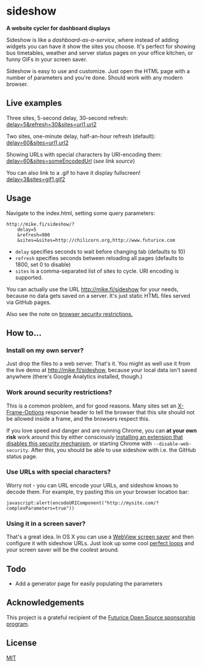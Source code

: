 # sideshow

**A website cycler for dashboard displays**

Sideshow is like a *dashboard-as-a-service*, where instead of adding widgets you can have it show the sites you choose. It's perfect for showing bus timetables, weather and server status pages on your office kitchen, or funny GIFs in your screen saver.

Sideshow is easy to use and customize. Just open the HTML page with a number of parameters and you're done. Should work with any modern browser.


## Live examples

Three sites, 5-second delay, 30-second refresh:<br /> [delay=5&refresh=30&sites=url1,url2](http://mike.fi/sideshow/?delay=5&refresh=30&sites=http://chilicorn.org,http://www.futurice.com)

Two sites, one-minute delay, half-an-hour refresh (default):<br /> [delay=60&sites=url1,url2](http://mike.fi/sideshow/?delay=60&sites=http://chilicorn.org,http://www.futurice.com)

Showing URLs with special characters by URI-encoding them:<br />
[delay=60&sites=someEncodedUrl](http://mike.fi/sideshow/?delay=5&sites=http://mike.fi/sideshow/?delay=5&sites=https://www.djangopackages.com/search/%3Fq%3D%F0%9F%98%80%20emojis%2C%20baby) (*see link source*)

You can also link to a .gif to have it display fullscreen!<br />
[delay=3&sites=gif1,gif2](http://mike.fi/sideshow/?delay=3&sites=http://cdn.gifbay.com/2013/01/1_for_perfect_loop-26256.gif,http://38.media.tumblr.com/aed842e1fa863d6e991def1b9505d77f/tumblr_nx1lhqQZDl1rxpytqo1_400.gif)

## Usage

Navigate to the index.html, setting some query parameters:

```
http://mike.fi/sideshow/?
    delay=5
    &refresh=900
    &sites=&sites=http://chilicorn.org,http://www.futurice.com
```

- `delay` specifies seconds to wait before changing tab (defaults to 10)
- `refresh` specifies seconds between reloading all pages (defaults to 1800, set 0 to disable)
- `sites` is a comma-separated list of sites to cycle. URI encoding is supported.

You can actually use the URL http://mike.fi/sideshow for your needs, because no data gets saved on a server. It's just static HTML files served via GitHub pages.

Also see the note on [browser security restrictions.](#work-around-security-restrictions)

## How to...

### Install on my own server?

Just drop the files to a web server. That's it. You might as well use it from the live demo at http://mike.fi/sideshow, because your local data isn't saved anywhere (there's Google Analytics installed, though.)

### Work around security restrictions?

This is a common problem, and for good reasons. Many sites set an [X-Frame-Options](https://developer.mozilla.org/en-US/docs/Web/HTTP/X-Frame-Options) response header to tell the browser that this site should not be allowed inside a frame, and the browsers respect this.

If you love speed and danger and are running Chrome, you can **at your own risk** work around this by either consciously [installing an extension that disables this security mechanism](https://chrome.google.com/webstore/detail/ignore-x-frame-headers/gleekbfjekiniecknbkamfmkohkpodhe), or starting Chrome with `--disable-web-security`. After this, you should be able to use sideshow with i.e. the GitHub status page.

### Use URLs with special characters?

Worry not - you can URL encode your URLs, and sideshow knows to decode them. For example, try pasting this on your browser location bar:

`javascript:alert(encodeURIComponent("http://mysite.com/?complexParameters=true"))`

### Using it in a screen saver?

That's a great idea. In OS X you can use a [WebView screen saver](https://github.com/liquidx/webviewscreensaver) and then configure it with sideshow URLs. Just look up some cool [perfect loops](https://www.reddit.com/r/perfectloops) and your screen saver will be the coolest around.

## Todo

- Add a generator page for easily populating the parameters

## Acknowledgements

This project is a grateful recipient of the [Futurice Open Source sponsorship program](http://futurice.com/blog/sponsoring-free-time-open-source-activities).

## License

[MIT](https://github.com/mieky/sideshow/blob/master/LICENSE)

